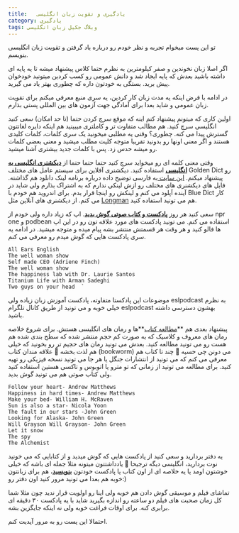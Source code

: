 ```yaml
---
title:   یادگیری و تقویت زبان انگلیسی 
category: یادگیری
tags: وبلاگ جکیل زبان انگلیسی
---
```


تو این پست میخوام تجربه و نظر خودم رو درباره یاد گرفتن و تقویت زبان انگلیسی بنویسم.

اگر اصلا زبان نخوندین و صفر کیلومترین به نظرم حتما کلاس پیشنهاد میشه تا یه پایه ای داشته باشید بعدش که پایه ایجاد شد و دانش عمومی رو کسب کردین میتونید خودخوان پیش برید. بستگی به خودتون داره که چطوری بهتر یاد می گیرید.

در ادامه با فرض اینکه یه مدت زبان کار کردین، یه سری منبع معرفی میکنم برای تقویت زبان عمومی و شاید بعدا برای آمادگی جهت آزمون های بین المللی پستی بذارم.

اولین کاری که میتونم پیشنهاد کنم اینه که موقع سرچ کردن حتما (تا حد امکان) سعی کنید انگلیسی سرچ کنید. هم مطالب متفاوت تر و کاملتری میبینید هم اینکه دایره لغاتتون گسترش پیدا می کنه. چطوری؟ وقتی یه مطلبی میخونید یک سری کلمات، کلمات کلیدی هستند و اگر معنی اونها رو بدونید تقریبا متوجه کلیت مطلب میشید و معنی بعضی کلمات رو میشه حدس زد. پس با کلمات جدید بیشتری آشنا میشید.

وقتی معنی کلمه ای رو میخواید سرچ کنید حتما حتما حتما از **<u>دیکشنری انگلیسی به انگلیسی</u>** استفاده کنید. دیکشنری آفلاین برای سیستم عامل های مختلف Golden Dict رو پیشنهاد میکنم. [این سایت ](http://www.jahanshiri.ir/howto/goldendict/fa/)به فارسی توضیح داده درباره برنامه لینک دانلود هم گذاشته. فایل های دیکشنری های مختلف رو ازش لینکی ندارم که به اشتراک بذارم ولی شاید در آینده آپلود می کنم و لینکش رو اینجا قرار بدم. برای اندروید هم خودم با Blue Dict کار می کنم.
از دیکشنری های آنلاین مثل [Longman](https://www.ldoceonline.com/) هم می تونید استفاده کنید.

سعی کنید هر روز **<u>پادکست و کتاب صوتی گوش بدید</u>**. اپ که زیاد داره ولی خودم از npr one و podbean استفاده می کنم. می تونید پادکست های مورد علاقه تون رو در این اپ ها فالو کنید و هر وقت هر قسمتش منتشر بشه پیام میده و متوجه میشید. در ادامه یه سری پادکست هایی که گوش میدم رو معرفی می کنم.



    All Ears English
    The well woman show
    Self made CEO (Adriene Finch)
    The well woman show
    The happiness lab with Dr. Laurie Santos
    Titanium Life with Arman Sadeghi
    Two guys on your head  `


موضوعات این پادکستا متفاوته، پادکست آموزش زبان زیاده ولی eslpodcast به نظرم خیلی خوبه و می تونید از طریق کانال تلگرام eslpodcast بهشون دسترسی داشته باشید.

پیشنهاد بعدی هم **<u>مطالعه کتاب</u>**ها و رمان های انگلیسی هستش. برای شروع خلاصه رمان های معروف و کلاسیک که به صورت کم حجم منتشر شده که سطح بندی شده هم هست رو می تونید مطالعه کنید. بعدش می تونید رمان های حجیم تر رو بخونید که خیلی هم لذت بخشه 🙂 علاقه مندان کتاب (bookworm) می دونن چی حسیه 🙂 چند تا کتاب هم معرفی می کنم که می تونید از انتشارات جنگل یا هر جا می تونید نسخه فیزیکی رو تهیه کنید. برای مطالعه می تونید از زمانی که تو مترو یا اتوبوس و تاکسی هستین استفاده کنید ولی کتاب صوتی هم می تونید گوش بدید. 


    Follow your heart- Andrew Matthews
    Happiness in hard times- Andrew Matthews
    Make your bed- William H. McRaven 
    Sun is also a star- Nicola Yoon
    The fault in our stars -John Green
    Looking for Alaska- John Green
    Will Grayson Will Grayson- John Green
    Let it snow
    The spy
    The Alchemist


یه دفتر بردارید و سعی کنید از پادکست هایی که گوش میدید و از کتابایی که می خونید نوت بردارید، انگلیسی دیگه ترجیحا 🙂 یادداشتتون میتونه مثلا جمله ای باشه که خیلی خوشتون اومد یا یه خلاصه ای از اون کتاب یا پادکست خودتون **<u>بنویسید</u>**، هم برای زبانتون خوبه هم بعدا می تونید مرور کنید اون دفتر رو:)

تماشای فیلم و موسیقی گوش دادن هم خوبه ولی اینا رو اولویت قرار ندید چون مثلا شما کل زمان صحبت های فیلم دو ساعته رو اندازه بگیرید شاید با یه پادکست ۳۰ دقیقه ای برابری کنه. برای اوقات فراغت خوبه ولی نه اینکه جایگزین بشه.

احتمالا این پست رو به مرور آپدیت کنم.














